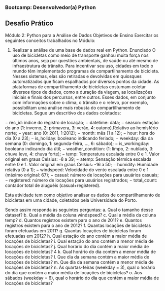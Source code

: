 ### Bootcamp: Desenvolvedor(a) Python

## Desafio Prático

Módulo 2: Python para a Análise de Dados
Objetivos de Ensino
Exercitar os seguintes conceitos trabalhados no Módulo:
1. Realizar a análise de uma base de dados real em Python.
Enunciado
O uso de bicicletas como meio de transporte ganhou muita força nos últimos
anos, seja por questões ambientais, de saúde ou até mesmo de infraestrutura
de trânsito. Para incentivar seu uso, cidades em todo o mundo têm
implementado programas de compartilhamento de bicicleta. Nesses
sistemas, elas são retiradas e devolvidas em quiosques automatizados que
ficam espalhados por diversos pontos da cidade.
As plataformas de compartilhamento de bicicletas costumam coletar diversos
tipos de dados, como a duração da viagem, as localizações iniciais e finais dos
percursos, entre outros. Esses dados, em conjunto com informações sobre o
clima, o trânsito e o relevo, por exemplo, possibilitam uma análise mais
robusta do compartilhamento de bicicletas.
Segue um descritivo dos dados coletados:

− rec_id: índice do registro de locação;
− datetime: data;
− season: estação do ano (1: inverno, 2: primavera, 3: verão, 4: outono).Relativo ao hemisfério norte;
− year: ano (0: 2011, 1:2012);
− month: mês (1 a 12);
− hour: hora do dia (0 a 23);
− is_holiday: booleano indicando feriado;
− weekday: dia da semana (0: domingo, 1: segunda-feira, …, 6: sábado);
− is_workingday: booleano indicando dia útil;
− weather_condition: (1: limpo, 2: nublado, 3: chuva leve, 4: chuva forte);
− temp: Temperatura escalada entre 0 e 1. Valor original em graus Celsius: -8 a 39;
− atemp: Sensação térmica escalada entre 0 e 1. Valor original em graus Celsius: -16 a 50;
− humidity: Humidade relativa (0 a 1);
− windspeed: Velocidade do vento escalada entre 0 e 1 (máximo original: 67);
− casual: número de locações para usuários casuais;
− registered: número de locações para usuários registrados;
− total_count: contador total de aluguéis (casual+registered).

Esta atividade tem como objetivo analisar os dados de compartilhamento de
bicicletas em uma cidade, coletados pela Universidade do Porto.

Sendo assim responda às seguintes perguntas:
a. Qual o tamanho desse dataset?
b. Qual a média da coluna windspeed?
c. Qual a média da coluna temp?
d. Quantos registros existem para o ano de 2011?
e. Quantos registros existem para o ano de 2012?
f. Quantas locações de bicicletas foram efetuadas em 2011?
g. Quantas locações de bicicletas foram efetuadas em 2012?
h. Qual estação do ano contém a maior média de locações de
bicicletas?
i. Qual estação do ano contém a menor média de locações de
bicicletas?
j. Qual horário do dia contém a maior média de locações de
bicicletas?
4
k. Qual horário do dia contém a menor média de locações de
bicicletas?
l. Que dia da semana contém a maior média de locações de
bicicletas?
m. Que dia da semana contém a menor média de locações de
bicicletas?
n. Às quartas-feiras (weekday = 3), qual o horário do dia que contém
a maior média de locações de bicicletas?
o. Aos sábados (weekday = 6), qual o horário do dia que contém a
maior média de locações de bicicletas?
